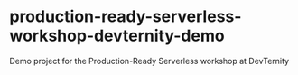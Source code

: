 # production-ready-serverless-workshop-devternity-demo

Demo project for the Production-Ready Serverless workshop at DevTernity
